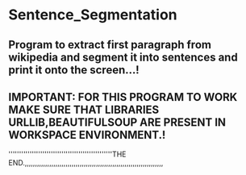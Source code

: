 # Sentence_Segmentation
Program to extract first paragraph from wikipedia and segment it into sentences and print it onto the screen...!
------------------------------------------------------------------------------------------------------------------
IMPORTANT:
FOR THIS PROGRAM TO WORK MAKE SURE THAT LIBRARIES URLLIB,BEAUTIFULSOUP ARE PRESENT IN WORKSPACE ENVIRONMENT.!
-------------------------------------------------------------------------------------------------------------------





























































































'''''''''''''''''''''''''''''''''''''''''''''''''THE END.,,,,,,,,,,,,,,,,,,,,,,,,,,,,,,,,,,,,,,,,,,,,,,,,,,,,,,,,,,,,,,,,,,,,

